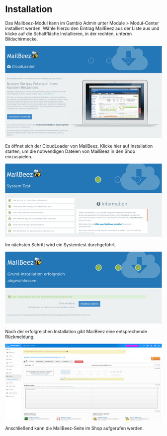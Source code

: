 # Installation 

Das Mailbeez-Modul kann im Gambio Admin unter Module \> Modul-Center installiert werden. Wähle hierzu den Eintrag MailBeez aus der Liste aus und klicke auf die Schaltfläche Installieren, in der rechten, unteren Bildschirmecke.

![](Bilder/mailbeez/mailbeez_001.png "Start des CloudLoaders")

Es öffnet sich der CloudLoader von MailBeez. Klicke hier auf Installation starten, um die notwendigen Dateien von MailBeez in den Shop einzuspielen.

![](Bilder/mailbeez/mailbeez_002.png "Durchführen des Systemtests")

Im nächsten Schritt wird ein Systemtest durchgeführt.

![](Bilder/mailbeez/mailbeez_003.png "Rückmeldung nach erfolgreicher Installation")

Nach der erfolgreichen Installation gibt MailBeez eine entsprechende Rückmeldung.

![](Bilder/mailbeez/mailbeez_004.png "Aufruf der MailBeez-Seite")

Anschließend kann die MailBeez-Seite im Shop aufgerufen werden.



